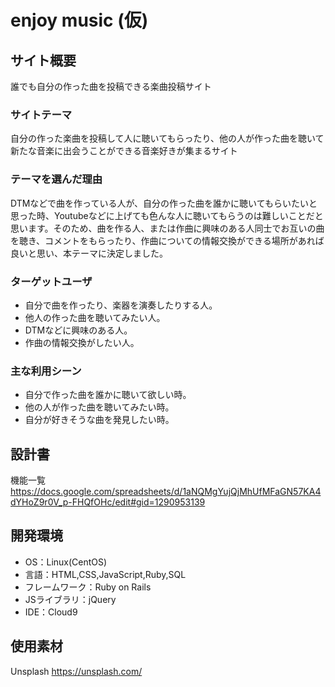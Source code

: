 # enjoy music (仮)

## サイト概要
誰でも自分の作った曲を投稿できる楽曲投稿サイト

### サイトテーマ
自分の作った楽曲を投稿して人に聴いてもらったり、他の人が作った曲を聴いて新たな音楽に出会うことができる音楽好きが集まるサイト

### テーマを選んだ理由
DTMなどで曲を作っている人が、自分の作った曲を誰かに聴いてもらいたいと思った時、Youtubeなどに上げても色んな人に聴いてもらうのは難しいことだと思います。そのため、曲を作る人、または作曲に興味のある人同士でお互いの曲を聴き、コメントをもらったり、作曲についての情報交換ができる場所があれば良いと思い、本テーマに決定しました。

### ターゲットユーザ
- 自分で曲を作ったり、楽器を演奏したりする人。
- 他人の作った曲を聴いてみたい人。
- DTMなどに興味のある人。
- 作曲の情報交換がしたい人。

### 主な利用シーン
- 自分で作った曲を誰かに聴いて欲しい時。
- 他の人が作った曲を聴いてみたい時。
- 自分が好きそうな曲を発見したい時。

## 設計書

機能一覧
https://docs.google.com/spreadsheets/d/1aNQMgYujQjMhUfMFaGN57KA4dYHoZ9r0V_p-FHQfOHc/edit#gid=1290953139

## 開発環境
- OS：Linux(CentOS)
- 言語：HTML,CSS,JavaScript,Ruby,SQL
- フレームワーク：Ruby on Rails
- JSライブラリ：jQuery
- IDE：Cloud9

## 使用素材
Unsplash  https://unsplash.com/